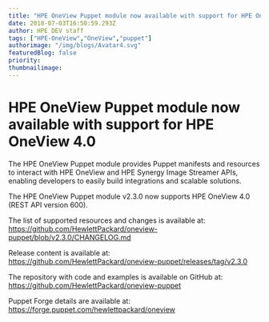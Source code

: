 ```yaml
---
title: "HPE OneView Puppet module now available with support for HPE OneView 4.0"
date: 2018-07-03T16:50:59.293Z
author: HPE DEV staff 
tags: ["HPE-OneView","OneView","puppet"]
authorimage: "/img/blogs/Avatar4.svg"
featuredBlog: false
priority:
thumbnailimage:
---
```

# HPE OneView Puppet module now available with support for HPE OneView 4.0

The HPE OneView Puppet module provides Puppet manifests and resources to interact with HPE OneView and HPE Synergy Image Streamer APIs, enabling developers to easily build integrations and scalable solutions.

The HPE OneView Puppet module v2.3.0 now supports HPE OneView 4.0 (REST API version 600).

The list of supported resources and changes is available at: <https://github.com/HewlettPackard/oneview-puppet/blob/v2.3.0/CHANGELOG.md>

Release content is available at: <https://github.com/HewlettPackard/oneview-puppet/releases/tag/v2.3.0>

The repository with code and examples is available on GitHub at: <https://github.com/HewlettPackard/oneview-puppet>

Puppet Forge details are available at: <https://forge.puppet.com/hewlettpackard/oneview>
